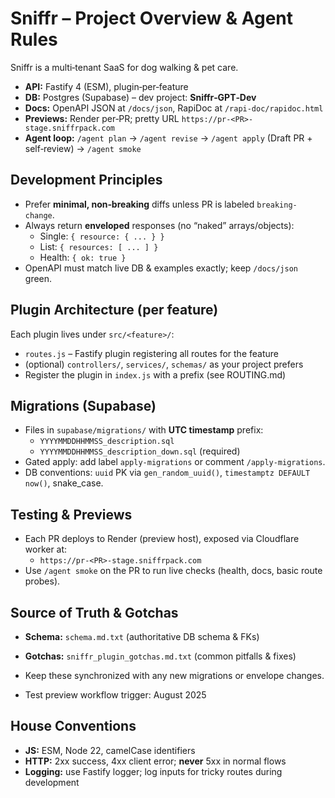 # Sniffr – Project Overview & Agent Rules

Sniffr is a multi‑tenant SaaS for dog walking & pet care.
- **API:** Fastify 4 (ESM), plugin‑per‑feature
- **DB:** Postgres (Supabase) – dev project: **Sniffr‑GPT‑Dev**
- **Docs:** OpenAPI JSON at `/docs/json`, RapiDoc at `/rapi-doc/rapidoc.html`
- **Previews:** Render per‑PR; pretty URL `https://pr-<PR>-stage.sniffrpack.com`
- **Agent loop:** `/agent plan` → `/agent revise` → `/agent apply` (Draft PR + self‑review) → `/agent smoke`

## Development Principles
- Prefer **minimal, non‑breaking** diffs unless PR is labeled `breaking-change`.
- Always return **enveloped** responses (no “naked” arrays/objects):
  - Single: `{ resource: { ... } }`
  - List: `{ resources: [ ... ] }`
  - Health: `{ ok: true }`
- OpenAPI must match live DB & examples exactly; keep `/docs/json` green.

## Plugin Architecture (per feature)
Each plugin lives under `src/<feature>/`:
- `routes.js` – Fastify plugin registering all routes for the feature
- (optional) `controllers/`, `services/`, `schemas/` as your project prefers
- Register the plugin in `index.js` with a prefix (see ROUTING.md)

## Migrations (Supabase)
- Files in `supabase/migrations/` with **UTC timestamp** prefix:
  - `YYYYMMDDHHMMSS_description.sql`
  - `YYYYMMDDHHMMSS_description_down.sql` (required)
- Gated apply: add label `apply-migrations` or comment `/apply-migrations`.
- DB conventions: `uuid` PK via `gen_random_uuid()`, `timestamptz DEFAULT now()`, snake_case.

## Testing & Previews
- Each PR deploys to Render (preview host), exposed via Cloudflare worker at:
  - `https://pr-<PR>-stage.sniffrpack.com`
- Use `/agent smoke` on the PR to run live checks (health, docs, basic route probes).

## Source of Truth & Gotchas
- **Schema:** `schema.md.txt` (authoritative DB schema & FKs)
- **Gotchas:** `sniffr_plugin_gotchas.md.txt` (common pitfalls & fixes)
- Keep these synchronized with any new migrations or envelope changes.

- Test preview workflow trigger: August 2025

## House Conventions
- **JS:** ESM, Node 22, camelCase identifiers
- **HTTP:** 2xx success, 4xx client error; **never** 5xx in normal flows
- **Logging:** use Fastify logger; log inputs for tricky routes during development
